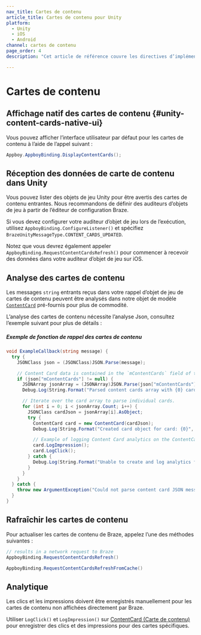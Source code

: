 ```yaml
---
nav_title: Cartes de contenu
article_title: Cartes de contenu pour Unity
platform: 
  - Unity
  - iOS
  - Android
channel: cartes de contenu
page_order: 4
description: "Cet article de référence couvre les directives d’implémentation des cartes de contenu pour la plateforme Unity comme l’affichage des cartes, des cartes d’analyse et les analytiques."

---
```


# Cartes de contenu

## Affichage natif des cartes de contenu {#unity-content-cards-native-ui}

Vous pouvez afficher l’interface utilisateur par défaut pour les cartes de contenu à l’aide de l’appel suivant :

```csharp
Appboy.AppboyBinding.DisplayContentCards();
```

## Réception des données de carte de contenu dans Unity

Vous pouvez lister des objets de jeu Unity pour être avertis des cartes de contenu entrantes. Nous recommandons de définir des auditeurs d’objets de jeu à partir de l’éditeur de configuration Braze.

Si vous devez configurer votre auditeur d’objet de jeu lors de l’exécution, utilisez `AppboyBinding.ConfigureListener()` et spécifiez `BrazeUnityMessageType.CONTENT_CARDS_UPDATED`.

Notez que vous devrez également appeler `AppboyBinding.RequestContentCardsRefresh()` pour commencer à recevoir des données dans votre auditeur d’objet de jeu sur iOS.

## Analyse des cartes de contenu

Les messages `string` entrants reçus dans votre rappel d’objet de jeu de cartes de contenu peuvent être analysés dans notre objet de modèle [`ContentCard`][17] pré-fournis pour plus de commodité.

L’analyse des cartes de contenu nécessite l’analyse Json, consultez l’exemple suivant pour plus de détails :

##### Exemple de fonction de rappel des cartes de contenu

```csharp
void ExampleCallback(string message) {
  try {
    JSONClass json = (JSONClass)JSON.Parse(message);

    // Content Card data is contained in the `mContentCards` field of the top level object.
    if (json["mContentCards"] != null) {
      JSONArray jsonArray = (JSONArray)JSON.Parse(json["mContentCards"].ToString());
      Debug.Log(String.Format("Parsed content cards array with {0} cards", jsonArray.Count));

      // Iterate over the card array to parse individual cards.
      for (int i = 0; i < jsonArray.Count; i++) {
        JSONClass cardJson = jsonArray[i].AsObject;
        try {
          ContentCard card = new ContentCard(cardJson);
          Debug.Log(String.Format("Created card object for card: {0}", card));

          // Example of logging Content Card analytics on the ContentCard object 
          card.LogImpression();
          card.LogClick();
        } catch {
          Debug.Log(String.Format("Unable to create and log analytics for card {0}", cardJson));
        }
      }
    }
  } catch {
    throw new ArgumentException("Could not parse content card JSON message.");
  }
}
```

## Rafraîchir les cartes de contenu

Pour actualiser les cartes de contenu de Braze, appelez l’une des méthodes suivantes :

```csharp
// results in a network request to Braze
AppboyBinding.RequestContentCardsRefresh()

AppboyBinding.RequestContentCardsRefreshFromCache()
```

## Analytique

Les clics et les impressions doivent être enregistrés manuellement pour les cartes de contenu non affichées directement par Braze.

Utiliser `LogClick()` et `LogImpression()` sur [ContentCard (Carte de contenu)][17] pour enregistrer des clics et des impressions pour des cartes spécifiques.

[17]: https://github.com/Appboy/appboy-unity-sdk/blob/master/Assets/Plugins/Appboy/models/Cards/ContentCard.cs
